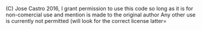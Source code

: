 (C) Jose Castro 2016,
I grant permission to use this code so long as it is for non-comercial use and
mention is made to the original author
Any other use is currently not permitted (will look for the correct license latter=
